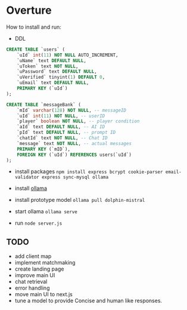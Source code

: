 # Overture

How to install and run:

- DDL
```sql
CREATE TABLE `users` (
    `uId` int(11) NOT NULL AUTO_INCREMENT,
    `uName` text DEFAULT NULL,
    `uToken` text NOT NULL,
    `uPassword` text DEFAULT NULL,
    `uVerified` tinyint(1) DEFAULT 0,
    `uEmail` text DEFAULT NULL,
    PRIMARY KEY (`uId`)
);
```

```sql
CREATE TABLE `messageBank` (
    `mId` varchar(128) NOT NULL, -- messageID
    `uId` int(11) NOT NULL, -- userID
    `player` boolean NOT NULL, -- player condition
    `aId` text DEFAULT NULL, -- AI ID
    `pId` text DEFAULT NULL, -- prompt ID
    `chatId` text NOT NULL, -- Chat ID
    `message` text NOT NULL, -- actual messages
    PRIMARY KEY (`mID`),
    FOREIGN KEY (`uId`) REFERENCES users(`uId`)
);
```
<!----->
- install packages
  ```npm install express bcrypt cookie-parser email-validator express sync-mysql ollama```

- install [ollama](https://ollama.com/download)

- install prototype model
```ollama pull dolphin-mistral```

- start ollama
```ollama serve```

- run
```node server.js```

## TODO
- add client map
- implement matchmaking
- create landing page
- improve main UI
- chat retrieval
- error handling
- move main UI to next.js
- tune a model to provide Concise and human like responses.